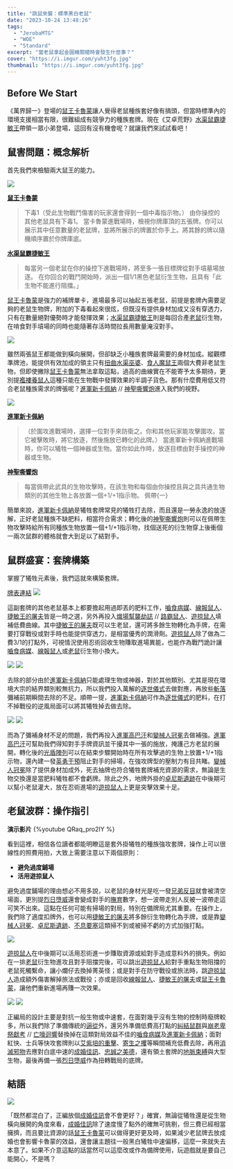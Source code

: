 ```yaml
---
title: "跳鼠來襲：標準黑白老鼠"
date: "2023-10-24 13:48:26"
tags:
  - "JerobaMTG"
  - "WOE"
  - "Standard"
excerpt: "當老鼠拿起金圓機關槍時會發生什麼事？"
cover: "https://i.imgur.com/yuht3fg.jpg"
thumbnail: "https://i.imgur.com/yuht3fg.jpg"
---
```


## Before We Start

《萬界歸一》登場的[鼠王卡魯蒙](https://cards.scryfall.io/large/front/f/1/f16e282d-8941-46c7-a974-c05b6f73c964.jpg)讓人覺得老鼠種族套好像有搞頭，但當時標準內的環境支援相當有限，很難組成有競爭力的種族套牌。現在《艾卓荒野》[水渠鼠霸捷敏王](https://cards.scryfall.io/large/front/7/2/729877be-4894-4ef5-9e60-de8a8fb2bdc0.jpg)帶領一眾小弟登場，這回有沒有機會呢？就讓我們來試試看吧！


## 鼠害問題：概念解析

首先我們來檢驗兩大鼠王的能力。

![](https://i.imgur.com/134EeNf.png)

**[鼠王卡魯蒙](https://cards.scryfall.io/large/front/f/1/f16e282d-8941-46c7-a974-c05b6f73c964.jpg)**
>下毒1（受此生物戰鬥傷害的玩家還會得到一個中毒指示物。）
>由你操控的其他老鼠具有下毒1。
當卡魯蒙進戰場時，檢視你牌庫頂的五張牌。你可以展示其中任意數量的老鼠牌，並將所展示的牌置於你手上。將其餘的牌以隨機順序置於你牌庫底。

**[水渠鼠霸捷敏王](https://cards.scryfall.io/large/front/7/2/729877be-4894-4ef5-9e60-de8a8fb2bdc0.jpg)**
>每當另一個老鼠在你的操控下進戰場時，將至多一張目標牌從對手墳墓場放逐。
在你回合的戰鬥開始時，派出一個1/1黑色老鼠衍生生物，且具有「此生物不能進行阻擋。」

[鼠王卡魯蒙](https://cards.scryfall.io/large/front/f/1/f16e282d-8941-46c7-a974-c05b6f73c964.jpg)是強力的補牌單卡，進場最多可以抽起五張老鼠，前提是套牌內需要足夠的老鼠生物牌，附加的下毒看起來很炫，但既沒有提供身材加成又沒有穿透力，只有在數量絕對優勢時才能發揮效果；[水渠鼠霸捷敏王](https://cards.scryfall.io/large/front/7/2/729877be-4894-4ef5-9e60-de8a8fb2bdc0.jpg)則是每回合產[老鼠](https://cards.scryfall.io/large/front/1/e/1e0205f2-25c1-403b-b408-56e3f2d63b4d.jpg)衍生物，在啃食對手墳場的同時也能隨著存活時間拉長用數量淹沒對手。

![](https://i.imgur.com/8eakgvY.png)

雖然兩張鼠王都能做到橫向展開，但卻缺乏小種族套牌最需要的身材加成。縱觀標準牌池，能提供有效加成的領主只有[扭曲水渠巫婆](https://cards.scryfall.io/large/front/d/6/d6e3ddf7-582d-4923-be30-8428e52237e4.jpg)、[食人魔鼠王](https://cards.scryfall.io/large/front/a/7/a70b2033-eec5-4c86-9ebe-a68960a86763.jpg)兩個大費非老鼠生物，但即使撇除[鼠王卡魯蒙](https://cards.scryfall.io/large/front/f/1/f16e282d-8941-46c7-a974-c05b6f73c964.jpg)無法拿取這點，過高的曲線實在不能寄予太多期待，更別提[襤褸養鼠人](https://cards.scryfall.io/large/front/3/0/30f505b4-d61c-4da8-ab45-37125260d556.jpg)這種只能在生物戰中發揮效果的半調子貨色。那有什麼費用低又符合老鼠種族需求的牌張呢？[進軍新卡佩納](https://cards.scryfall.io/large/front/f/5/f5926c8e-8049-418e-9a84-f8558e5ba9d1.jpg) // [神聖嘶響炮](https://cards.scryfall.io/large/back/f/5/f5926c8e-8049-418e-9a84-f8558e5ba9d1.jpg)進入我們的視野。

![](https://i.imgur.com/TOLja81.png)

**[進軍新卡佩納](https://cards.scryfall.io/large/front/f/5/f5926c8e-8049-418e-9a84-f8558e5ba9d1.jpg)**
>（於圍攻進戰場時，選擇一位對手來防衛之。你和其他玩家能攻擊圍攻。當它被擊敗時，將它放逐，然後施放已轉化的此牌。）
>當進軍新卡佩納進戰場時，你可以犧牲一個神器或生物。當你如此作時，放逐目標由對手操控的神器或生物。

**[神聖嘶響炮](https://cards.scryfall.io/large/back/f/5/f5926c8e-8049-418e-9a84-f8558e5ba9d1.jpg)**
>每當佩帶此武具的生物攻擊時，在該生物和每個由你操控且與之具共通生物類別的其他生物上各放置一個+1/+1指示物。
>佩帶{一}

簡單來說，[進軍新卡佩納](https://cards.scryfall.io/large/front/f/5/f5926c8e-8049-418e-9a84-f8558e5ba9d1.jpg)是犧牲套牌常見的犧牲打去除，而且還是一勞永逸的放逐解，正好老鼠種族不缺肥料，相當符合需求；轉化後的[神聖嘶響炮](https://cards.scryfall.io/large/back/f/5/f5926c8e-8049-418e-9a84-f8558e5ba9d1.jpg)則可以在佩帶生物攻擊時給所有同種族生物放置一個+1/+1指示物，找個送死的衍生物穿上後衝個一兩次鼠群的體格就會大到足以了結對手。



## 鼠群盛宴：套牌構築

掌握了犧牲元素後，我們這就來構築套牌。

[牌表連結](https://www.mtggoldfish.com/deck/5916588#paper)
![](https://i.imgur.com/kS8qZW1.png)

這副套牌的其他老鼠基本上都要擔起用過即丟的肥料工作，[嚙食病媒](https://cards.scryfall.io/large/front/2/f/2fa2fa48-ddb7-45f0-b183-4186df98f7cc.jpg)、[線報鼠人](https://cards.scryfall.io/large/front/e/3/e36fbff8-471e-4cf8-8946-e1e5cdf598af.jpg)、[捷敏王的屠夫](https://cards.scryfall.io/large/front/2/1/21b31d2b-ef66-4e16-a75e-4e27eb5ebfe9.jpg)皆是一時之選，另外再投入[熾場幫襲劫誌](https://cards.scryfall.io/large/front/4/f/4f0582b4-d951-4450-b158-4a34109e48cd.jpg) // [路霸鼠人](https://cards.scryfall.io/large/back/4/f/4f0582b4-d951-4450-b158-4a34109e48cd.jpg)、[遊掠鼠人](https://cards.scryfall.io/large/front/5/1/51864ed1-1704-4c07-b3e9-d95d24423630.jpg)填補低費曲線。其中[捷敏王的屠夫](https://cards.scryfall.io/large/front/2/1/21b31d2b-ef66-4e16-a75e-4e27eb5ebfe9.jpg)既可以生老鼠，還可將多餘生物轉化為手牌，在需要打穿戰役或對手時也能提供穿透力，是相當優秀的潤滑劑。[遊掠鼠人](https://cards.scryfall.io/large/front/5/1/51864ed1-1704-4c07-b3e9-d95d24423630.jpg)除了做為二費3/1的打點外，可視情況使用忍術回收生物賺取進場異能，也能作為戰鬥詭計讓[嚙食病媒](https://cards.scryfall.io/large/front/2/f/2fa2fa48-ddb7-45f0-b183-4186df98f7cc.jpg)、[線報鼠人](https://cards.scryfall.io/large/front/e/3/e36fbff8-471e-4cf8-8946-e1e5cdf598af.jpg)或[老鼠](https://cards.scryfall.io/large/front/1/e/1e0205f2-25c1-403b-b408-56e3f2d63b4d.jpg)衍生物小換大。

![](https://i.imgur.com/mmoQPvV.png)
![](https://i.imgur.com/YUJMw0H.png)

去除的部分由於[進軍新卡佩納](https://cards.scryfall.io/large/front/f/5/f5926c8e-8049-418e-9a84-f8558e5ba9d1.jpg)只能處理生物或神器，對於其他類別、尤其是現在環境大宗的結界類別較無抗力，所以我們投入萬解的[逐世儀式](https://cards.scryfall.io/large/front/f/7/f7fb6ad8-0ce5-4556-9e26-95e3c4cfe850.jpg)去做對應，再放些[斬落](https://cards.scryfall.io/large/front/7/5/753db072-5d6a-4f37-8f7d-255572ecd3bd.jpg)彌補前期瞬間去除的不足。順帶一提，[進軍新卡佩納](https://cards.scryfall.io/large/front/f/5/f5926c8e-8049-418e-9a84-f8558e5ba9d1.jpg)可作為[逐世儀式](https://cards.scryfall.io/large/front/f/7/f7fb6ad8-0ce5-4556-9e26-95e3c4cfe850.jpg)的肥料，在打不掉戰役的逆風局面可以將其犧牲掉去做去除。

![](https://i.imgur.com/o9iQMzw.png)
![](https://i.imgur.com/k4ZJiwI.png)

而為了彌補身材不足的問題，我們再投入[進軍高巴汗](https://cards.scryfall.io/large/front/1/1/11798730-6788-4e0b-a828-b46cab1a4fa7.jpg)和[變械人冠冕](https://cards.scryfall.io/large/front/d/c/dc913ed6-3032-4b45-a6c1-6a4208a7e00a.jpg)去做補強。[進軍高巴汗](https://cards.scryfall.io/large/front/1/1/11798730-6788-4e0b-a828-b46cab1a4fa7.jpg)可幫助我們得知對手手牌資訊並干擾其中一張的施放，掩護己方老鼠的展開，轉化後的[光盾陣列](https://cards.scryfall.io/large/back/1/1/11798730-6788-4e0b-a828-b46cab1a4fa7.jpg)可以在結束步驟開始時在所有攻擊過的生物上放置+1/+1指示物，還內建一發[英勇干預](https://cards.scryfall.io/large/front/8/c/8c7c949a-a4fb-4beb-ae68-b55ba4789a68.jpg)阻止對手的掃場，在強攻牌型的壓制力有目共睹。[變械人冠冕](https://cards.scryfall.io/large/front/d/c/dc913ed6-3032-4b45-a6c1-6a4208a7e00a.jpg)除了提供身材加成外，死去抽牌也符合犧牲套牌補充資源的需求，無論是生物交換還是當肥料犧牲都不會虧牌。除此之外，地牌外掛的[卓尼斯遺跡](https://cards.scryfall.io/large/front/9/c/9c07dda8-06dd-499a-9825-dc6b9a73e455.jpg)在中後期可以幫小老鼠灌大，放在忍術進場的[遊掠鼠人](https://cards.scryfall.io/large/front/5/1/51864ed1-1704-4c07-b3e9-d95d24423630.jpg)上更是突擊效果十足。



## 老鼠波群：操作指引

**演示影片**
{%youtube QRaq_pro2IY %}

看到這裡，相信各位讀者都能明瞭這是套外掛犧牲的種族強攻套牌，操作上可以很線性的照費用拍，大致上需要注意以下兩個原則：

* **避免過度鋪場**
* **活用遊掠鼠人**

避免過度鋪場的理由想必不用多說，以老鼠的身材光是吃一發[兄弟反目](https://cards.scryfall.io/large/front/5/0/50f7666d-0d60-4fe5-b144-286d4e47b704.jpg)就會被清空場面，更別提[烈日墮威](https://cards.scryfall.io/large/front/3/2/32e29c7d-ed4b-4eff-b3c2-d99e5b63ef8d.jpg)還會變成對手的[撫育](https://cards.scryfall.io/large/front/2/c/2c5ed737-657b-43bf-b222-941da7579a4a.jpg)數字，想一波帶走別人反被一波帶走這可笑不出來。這點在任何可能有掃場的對局，特別在備牌局尤其重要。在操作上，我們除了適度扣牌外，也可以用[捷敏王的屠夫](https://cards.scryfall.io/large/front/2/1/21b31d2b-ef66-4e16-a75e-4e27eb5ebfe9.jpg)將多餘衍生物轉化為手牌，或是靠[變械人冠冕](https://cards.scryfall.io/large/front/d/c/dc913ed6-3032-4b45-a6c1-6a4208a7e00a.jpg)、[卓尼斯遺跡](https://cards.scryfall.io/large/front/9/c/9c07dda8-06dd-499a-9825-dc6b9a73e455.jpg)、[不息要塞](https://cards.scryfall.io/large/front/6/7/675213bb-28d7-460c-a4f3-950f5b9090af.jpg)這類掃不到或被掃不虧的方式加強打點。

![](https://i.imgur.com/Zxec5KA.png)

[遊掠鼠人](https://cards.scryfall.io/large/front/5/1/51864ed1-1704-4c07-b3e9-d95d24423630.jpg)在中後期可以活用忍術進一步賺取資源或給對手造成意料外的損失。例如在一排[老鼠](https://cards.scryfall.io/large/front/1/e/1e0205f2-25c1-403b-b408-56e3f2d63b4d.jpg)衍生物進攻且對手阻擋完後，可以跳出[遊掠鼠人](https://cards.scryfall.io/large/front/5/1/51864ed1-1704-4c07-b3e9-d95d24423630.jpg)給對手重點生物阻擋的老鼠死觸繫命，讓小爛仔去換掉菁英怪；或是對手在防守戰役或旅法時，跳[遊掠鼠人](https://cards.scryfall.io/large/front/5/1/51864ed1-1704-4c07-b3e9-d95d24423630.jpg)造成額外傷害解掉旅法或戰役；亦或是回收[線報鼠人](https://cards.scryfall.io/large/front/e/3/e36fbff8-471e-4cf8-8946-e1e5cdf598af.jpg)、[捷敏王的屠夫](https://cards.scryfall.io/large/front/2/1/21b31d2b-ef66-4e16-a75e-4e27eb5ebfe9.jpg)或[鼠王卡魯蒙](https://cards.scryfall.io/large/front/f/1/f16e282d-8941-46c7-a974-c05b6f73c964.jpg)，讓他們重新進場再賺一次效果。

![](https://i.imgur.com/mJL27Mv.png)
![](https://i.imgur.com/cytFI8i.png)

正編局的設計主要是對抗一般生物或中速套，在面對幾乎沒有生物的控制時廢牌較多，所以我們除了準備傳統的[逼從](https://cards.scryfall.io/large/front/3/5/3557e601-9b71-4ce9-9047-1a8baa72e574.jpg)外，還另外準備低費高打點的[糾結鼠群](https://cards.scryfall.io/large/front/7/7/77111ce8-6469-4bf7-882a-4ded1e5d7cad.jpg)與[崩老卑祭獻考](https://cards.scryfall.io/large/front/5/4/54613f38-ca91-4764-b1fe-60cd83707fb4.jpg) // [亡嚎迴響](https://cards.scryfall.io/large/back/5/4/54613f38-ca91-4764-b1fe-60cd83707fb4.jpg)替換掉在這類對局效益不佳的[嚙食病媒](https://cards.scryfall.io/large/front/2/f/2fa2fa48-ddb7-45f0-b183-4186df98f7cc.jpg)及[進軍新卡佩納](https://cards.scryfall.io/large/front/f/5/f5926c8e-8049-418e-9a84-f8558e5ba9d1.jpg)；面對紅快、士兵等快攻套牌則以[艾紫培的重擊](https://cards.scryfall.io/large/front/f/0/f03a480f-de67-4611-9db7-c0c3d020f597.jpg)、[寄生之攫](https://cards.scryfall.io/large/front/6/f/6f3a9d7f-2614-4ada-9785-7d719a55caeb.jpg)等瞬間補充低費去除，再用[消滅邪物](https://cards.scryfall.io/large/front/4/f/4f7862ef-2c8d-4d28-9e50-7cc41861f245.jpg)去應對白底中速的[成婚佳訊](https://cards.scryfall.io/large/front/2/c/2c3ddb1f-a1de-4fea-9042-5e9caa16ceb2.jpg)、[忠誠之美德](https://cards.scryfall.io/large/front/e/a/ea7e7daf-7c06-4c74-8bcf-e42c1f611861.jpg)，還有領土套牌的[地脈束縛](https://cards.scryfall.io/large/front/3/c/3c3ac3dd-35db-447f-8674-37b4680a1ef7.jpg)與大型生物，最後再備一張[烈日墮威](https://cards.scryfall.io/large/front/3/2/32e29c7d-ed4b-4eff-b3c2-d99e5b63ef8d.jpg)作為扭轉戰局的底牌。


## 結語

![](https://i.imgur.com/yROzbAu.png)

「既然都混白了，正編放個[成婚佳訊](https://cards.scryfall.io/large/front/2/c/2c3ddb1f-a1de-4fea-9042-5e9caa16ceb2.jpg)會不會更好？」確實，無論從犧牲還是從生物橫向展開的角度來看，[成婚佳訊](https://cards.scryfall.io/large/front/2/c/2c3ddb1f-a1de-4fea-9042-5e9caa16ceb2.jpg)除了速度慢了點外的確無可挑剔，但三費已經相當擁擠，而且要比資源的話[鼠王卡魯蒙](https://cards.scryfall.io/large/front/f/1/f16e282d-8941-46c7-a974-c05b6f73c964.jpg)可以做得更好更及時，如果減少老鼠牌去放成婚也會影響卡魯蒙的效益，還會讓主題往一般黑白犧牲中速偏移，這麼一來就失去本意了。如果不介意這點的話當然可以這麼改或作為備牌使用，玩遊戲就是要自己能開心，不是嗎？
